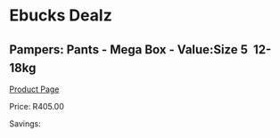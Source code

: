
# Ebucks Dealz
## Pampers: Pants - Mega Box - Value:Size 5  12-18kg
[Product Page](https://www.ebucks.com/web/shop/productSelected.do?prodId=1224869903&catId=1186088243)

Price: R405.00

Savings: 


	